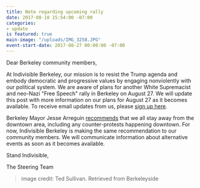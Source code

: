 ```yaml
---
title: Note regarding upcoming rally
date: 2017-08-18 15:54:00 -07:00
categories:
- update
is featured: true
main-image: "/uploads/IMG_3258.JPG"
event-start-date: 2017-08-27 00:00:00 -07:00
---
```


Dear Berkeley community members,

At Indivisible Berkeley, our mission is to resist the Trump agenda and embody democratic and progressive values by engaging nonviolently with our political system. We are aware of plans for another White Supremacist and neo-Nazi "Free Speech" rally in Berkeley on August 27. We will update this post with more information on our plans for August 27 as it becomes available. To receive email updates from us, please [sign up here](https://www.indivisibleberkeley.org/join.html).

Berkeley Mayor Jesse Arreguin [recommends](https://www.jessearreguin.com/blog-1/2017/8/18/how-do-we-act-in-the-face-of-bigotry-bzl6p) that we all stay away from the downtown area, including any counter-protests happening downtown. For now, Indivisible Berkeley is making the same recommendation to our community members. We will communicate information about alternative events as soon as it becomes available.

Stand Indivisible,

The Steering Team

> image credit: Ted Sullivan. Retrieved from Berkeleyside